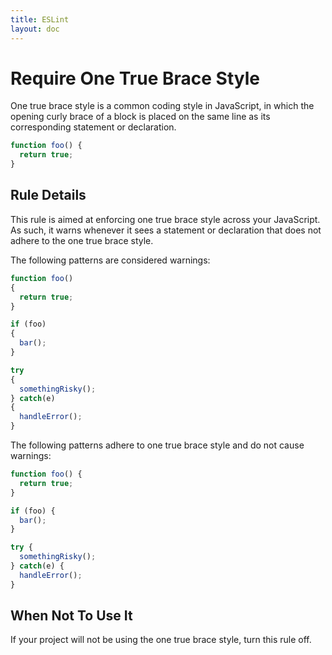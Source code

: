 ```yaml
---
title: ESLint
layout: doc
---
```

<!-- Note: No pull requests accepted for this file. See README.md in the root directory for details. -->
# Require One True Brace Style

One true brace style is a common coding style in JavaScript, in which the opening curly brace of a block is placed on the same line as its corresponding statement or declaration.

```js
function foo() {
  return true;
}
```

## Rule Details

This rule is aimed at enforcing one true brace style across your JavaScript. As such, it warns whenever it sees a statement or declaration that does not adhere to the one true brace style.

The following patterns are considered warnings:

```js
function foo()
{
  return true;
}

if (foo)
{
  bar();
}

try
{
  somethingRisky();
} catch(e)
{
  handleError();
}
```

The following patterns adhere to one true brace style and do not cause warnings:

```js
function foo() {
  return true;
}

if (foo) {
  bar();
}

try {
  somethingRisky();
} catch(e) {
  handleError();
}
```

## When Not To Use It

If your project will not be using the one true brace style, turn this rule off.
